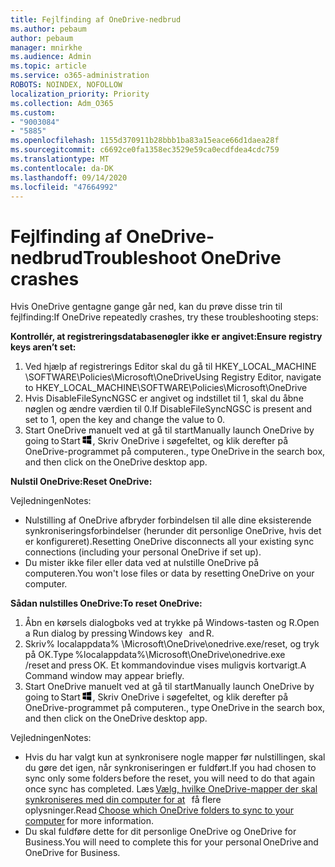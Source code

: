```yaml
---
title: Fejlfinding af OneDrive-nedbrud
ms.author: pebaum
author: pebaum
manager: mnirkhe
ms.audience: Admin
ms.topic: article
ms.service: o365-administration
ROBOTS: NOINDEX, NOFOLLOW
localization_priority: Priority
ms.collection: Adm_O365
ms.custom:
- "9003084"
- "5885"
ms.openlocfilehash: 1155d370911b28bbb1ba83a15eace66d1daea28f
ms.sourcegitcommit: c6692ce0fa1358ec3529e59ca0ecdfdea4cdc759
ms.translationtype: MT
ms.contentlocale: da-DK
ms.lasthandoff: 09/14/2020
ms.locfileid: "47664992"
---
```

# <a name="troubleshoot-onedrive-crashes"></a><span data-ttu-id="f253e-102">Fejlfinding af OneDrive-nedbrud</span><span class="sxs-lookup"><span data-stu-id="f253e-102">Troubleshoot OneDrive crashes</span></span>

<span data-ttu-id="f253e-103">Hvis OneDrive gentagne gange går ned, kan du prøve disse trin til fejlfinding:</span><span class="sxs-lookup"><span data-stu-id="f253e-103">If OneDrive repeatedly crashes, try these troubleshooting steps:</span></span>

<span data-ttu-id="f253e-104">**Kontrollér, at registreringsdatabasenøgler ikke er angivet:**</span><span class="sxs-lookup"><span data-stu-id="f253e-104">**Ensure registry keys aren’t set:**</span></span>

1. <span data-ttu-id="f253e-105">Ved hjælp af registrerings Editor skal du gå til HKEY_LOCAL_MACHINE \SOFTWARE\Policies\Microsoft\OneDrive</span><span class="sxs-lookup"><span data-stu-id="f253e-105">Using Registry Editor, navigate to HKEY_LOCAL_MACHINE\SOFTWARE\Policies\Microsoft\OneDrive</span></span>
2. <span data-ttu-id="f253e-106">Hvis DisableFileSyncNGSC er angivet og indstillet til 1, skal du åbne nøglen og ændre værdien til 0.</span><span class="sxs-lookup"><span data-stu-id="f253e-106">If DisableFileSyncNGSC is present and set to 1, open the key and change the value to 0.</span></span>
3. <span data-ttu-id="f253e-107">Start OneDrive manuelt ved at gå til start</span><span class="sxs-lookup"><span data-stu-id="f253e-107">Manually launch OneDrive by going to Start</span></span> ![Tryk på Windows-tasten](data:image/png;base64,iVBORw0KGgoAAAANSUhEUgAAABEAAAAOCAYAAADJ7fe0AAAAAXNSR0IArs4c6QAAAARnQU1BAACxjwv8YQUAAAAJcEhZcwAADsQAAA7EAZUrDhsAAADxSURBVDhPY/wPBAx4wR+Gd6/fM7x9/ZTh9ZuXDGdPnWE4tH0rw/UHDxlaVp9kCDCSYWABKfv35wfD+/cfGV4+fcLw5uVjhlOXzzFsX/qWYebmZAZPWWOGO2DD8ACQS9Y3e4Bcg4Y9/t94fPa/CoY4Aq8/+xik/T8TkEMxGDyGgANWwSqeobvbGSyAADIM3BwCDKXd3QyfoCLoQEGAA0xTxSWjsYMJwLHjkruU4UXSJ4YnT54x3Dh/luHmjfMMmw9wMjCDlRAGBDPgjy8fGT5//8rw9P4Thge3zzNcvXmDYevmfQzXb1xlmH/0ATADyjAAAKdWkD3ZSwNeAAAAAElFTkSuQmCC)<span data-ttu-id="f253e-109">, Skriv OneDrive i søgefeltet, og klik derefter på OneDrive-programmet på computeren.</span><span class="sxs-lookup"><span data-stu-id="f253e-109">, type OneDrive in the search box, and then click on the OneDrive desktop app.</span></span>

<span data-ttu-id="f253e-110">**Nulstil OneDrive:**</span><span class="sxs-lookup"><span data-stu-id="f253e-110">**Reset OneDrive:**</span></span>

<span data-ttu-id="f253e-111">Vejledningen</span><span class="sxs-lookup"><span data-stu-id="f253e-111">Notes:</span></span>

- <span data-ttu-id="f253e-112">Nulstilling af OneDrive afbryder forbindelsen til alle dine eksisterende synkroniseringsforbindelser (herunder dit personlige OneDrive, hvis det er konfigureret).</span><span class="sxs-lookup"><span data-stu-id="f253e-112">Resetting OneDrive disconnects all your existing sync connections (including your personal OneDrive if set up).</span></span>
- <span data-ttu-id="f253e-113">Du mister ikke filer eller data ved at nulstille OneDrive på computeren.</span><span class="sxs-lookup"><span data-stu-id="f253e-113">You won't lose files or data by resetting OneDrive on your computer.</span></span>

<span data-ttu-id="f253e-114">**Sådan nulstilles OneDrive:**</span><span class="sxs-lookup"><span data-stu-id="f253e-114">**To reset OneDrive:**</span></span>

1. <span data-ttu-id="f253e-115">Åbn en kørsels dialogboks ved at trykke på Windows-tasten og R.</span><span class="sxs-lookup"><span data-stu-id="f253e-115">Open a Run dialog by pressing Windows key    and R.</span></span>
2. <span data-ttu-id="f253e-116">Skriv% localappdata% \Microsoft\OneDrive\onedrive.exe/reset, og tryk på OK.</span><span class="sxs-lookup"><span data-stu-id="f253e-116">Type %localappdata%\Microsoft\OneDrive\onedrive.exe /reset and press OK.</span></span> <span data-ttu-id="f253e-117">Et kommandovindue vises muligvis kortvarigt.</span><span class="sxs-lookup"><span data-stu-id="f253e-117">A Command window may appear briefly.</span></span>
3. <span data-ttu-id="f253e-118">Start OneDrive manuelt ved at gå til start</span><span class="sxs-lookup"><span data-stu-id="f253e-118">Manually launch OneDrive by going to Start</span></span> ![Tryk på Windows-tasten](data:image/png;base64,iVBORw0KGgoAAAANSUhEUgAAABEAAAAOCAYAAADJ7fe0AAAAAXNSR0IArs4c6QAAAARnQU1BAACxjwv8YQUAAAAJcEhZcwAADsQAAA7EAZUrDhsAAADxSURBVDhPY/wPBAx4wR+Gd6/fM7x9/ZTh9ZuXDGdPnWE4tH0rw/UHDxlaVp9kCDCSYWABKfv35wfD+/cfGV4+fcLw5uVjhlOXzzFsX/qWYebmZAZPWWOGO2DD8ACQS9Y3e4Bcg4Y9/t94fPa/CoY4Aq8/+xik/T8TkEMxGDyGgANWwSqeobvbGSyAADIM3BwCDKXd3QyfoCLoQEGAA0xTxSWjsYMJwLHjkruU4UXSJ4YnT54x3Dh/luHmjfMMmw9wMjCDlRAGBDPgjy8fGT5//8rw9P4Thge3zzNcvXmDYevmfQzXb1xlmH/0ATADyjAAAKdWkD3ZSwNeAAAAAElFTkSuQmCC)<span data-ttu-id="f253e-120">, Skriv OneDrive i søgefeltet, og klik derefter på OneDrive-programmet på computeren.</span><span class="sxs-lookup"><span data-stu-id="f253e-120">, type OneDrive in the search box, and then click on the OneDrive desktop app.</span></span>

<span data-ttu-id="f253e-121">Vejledningen</span><span class="sxs-lookup"><span data-stu-id="f253e-121">Notes:</span></span>

- <span data-ttu-id="f253e-122">Hvis du har valgt kun at synkronisere nogle mapper før nulstillingen, skal du gøre det igen, når synkroniseringen er fuldført.</span><span class="sxs-lookup"><span data-stu-id="f253e-122">If you had chosen to sync only some folders before the reset, you will need to do that again once sync has completed.</span></span> <span data-ttu-id="f253e-123">Læs [Vælg, hvilke OneDrive-mapper der skal synkroniseres med din computer for at](https://support.office.com/article/98b8b011-8b94-419b-aa95-a14ff2415e85)   få flere oplysninger.</span><span class="sxs-lookup"><span data-stu-id="f253e-123">Read [Choose which OneDrive folders to sync to your computer](https://support.office.com/article/98b8b011-8b94-419b-aa95-a14ff2415e85) for more information.</span></span>
- <span data-ttu-id="f253e-124">Du skal fuldføre dette for dit personlige OneDrive og OneDrive for Business.</span><span class="sxs-lookup"><span data-stu-id="f253e-124">You will need to complete this for your personal OneDrive and OneDrive for Business.</span></span>